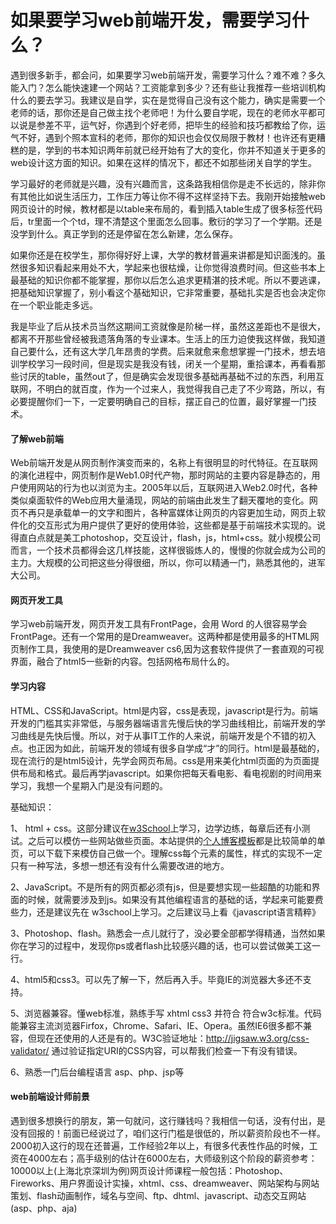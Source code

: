 # 如果要学习web前端开发，需要学习什么？
遇到很多新手，都会问，如果要学习web前端开发，需要学习什么？难不难？多久能入门？怎么能快速建一个网站？工资能拿到多少？还有些让我推荐一些培训机构什么的要去学习。我建议是自学，实在是觉得自己没有这个能力，确实是需要一个老师的话，那你还是自己做主找个老师吧！为什么要自学呢，现在的老师水平都可以说是参差不平，运气好，你遇到个好老师，把毕生的经验和技巧都教给了你，运气不好，遇到个照本宣科的老师，那你的知识也会仅仅局限于教材！也许还有更糟糕的是，学到的书本知识两年前就已经开始有了大的变化，你并不知道关于更多的web设计这方面的知识。如果在这样的情况下，都还不如那些闭关自学的学生。

学习最好的老师就是兴趣，没有兴趣而言，这条路我相信你是走不长远的，除非你有其他比如说生活压力，工作压力等让你不得不这样坚持下去。我刚开始接触web网页设计的时候，教材都是以table来布局的，看到插入table生成了很多标签代码后，tr里面一个个td，理不清楚这个里面怎么回事。敷衍的学习了一个学期。还是没学到什么。真正学到的还是停留在怎么新建，怎么保存。

如果你还是在校学生，那你得好好上课，大学的教材普遍来讲都是知识面浅的。虽然很多知识看起来用处不大，学起来也很枯燥，让你觉得浪费时间。但这些书本上最基础的知识你都不能掌握，那你以后怎么追求更精湛的技术呢。所以不要逃课，把基础知识掌握了，别小看这个基础知识，它非常重要，基础扎实是否也会决定你在一个职业能走多远。

我是毕业了后从技术员当然这期间工资就像是阶梯一样，虽然这差距也不是很大，都离不开那些曾经被我遗落角落的专业课本。生活上的压力迫使我这样做，我知道自己要什么，还有这大学几年昂贵的学费。后来就愈来愈想掌握一门技术，想去培训学校学习一段时间，但是现实是我没有钱，闭关一个星期，重拾课本，再看看那些讨厌的table，虽然out了，但是确实会发现很多基础再基础不过的东西，利用互联网，不明白的就百度，作为一个过来人，我觉得我自己走了不少弯路，所以，有必要提醒你们一下，一定要明确自己的目标，摆正自己的位置，最好掌握一门技术。

#### 了解web前端
Web前端开发是从网页制作演变而来的，名称上有很明显的时代特征。在互联网的演化进程中，网页制作是Web1.0时代产物，那时网站的主要内容是静态的，用户使用网站的行为也以浏览为主。2005年以后，互联网进入Web2.0时代，各种类似桌面软件的Web应用大量涌现，网站的前端由此发生了翻天覆地的变化。网页不再只是承载单一的文字和图片，各种富媒体让网页的内容更加生动，网页上软件化的交互形式为用户提供了更好的使用体验，这些都是基于前端技术实现的。说得直白点就是美工photoshop，交互设计，flash，js，html+css。就小规模公司而言，一个技术员都得会这几样技能，这样很锻炼人的，慢慢的你就会成为公司的主力。大规模的公司把这些分得很细，所以，你可以精通一门，熟悉其他的，进军大公司。

#### 网页开发工具
学习web前端开发，网页开发工具有FrontPage，会用 Word 的人很容易学会FrontPage。还有一个常用的是Dreamweaver。这两种都是使用最多的HTML网页制作工具，我使用的是Dreamweaver cs6,因为这套软件提供了一套直观的可视界面，融合了html5一些新的内容。包括网格布局什么的。

#### 学习内容
HTML、CSS和JavaScript。html是内容，css是表现，javascript是行为。前端开发的门槛其实非常低，与服务器端语言先慢后快的学习曲线相比，前端开发的学习曲线是先快后慢。所以，对于从事IT工作的人来说，前端开发是个不错的初入点。也正因为如此，前端开发的领域有很多自学成“才”的同行。html是最基础的，现在流行的是html5设计，先学会网页布局。css是用来美化html页面的为页面提供布局和格式。最后再学javascript。如果你把每天看电影、看电视剧的时间用来学习，我想一个星期入门是没有问题的。

基础知识：

1、 html + css。这部分建议在[w3School](www.w3school.com.cn)上学习，边学边练，每章后还有小测试。之后可以模仿一些网站做些页面。本站提供的[个人博客模板](www.yangqq.com/download/)都是比较简单的单页，可以下载下来模仿自己做一个。理解css每个元素的属性，样式的实现不一定只有一种写法，多想一想还有没有什么需要改进的地方。

2、JavaScript。不是所有的网页都必须有js，但是要想实现一些超酷的功能和界面的时候，就需要涉及到js。如果没有其他编程语言的基础的话，学起来可能要费些力，还是建议先在 w3school上学习。之后建议马上看《javascript语言精粹》

3、Photoshop、flash。熟悉会一点儿就行了，没必要全部都学得精通，当然如果你在学习的过程中，发现你ps或者flash比较感兴趣的话，也可以尝试做美工这一行。

4、html5和css3。可以先了解一下，然后再入手。毕竟IE的浏览器大多还不支持。

5、浏览器兼容。懂web标准，熟练手写 xhtml css3 并符合 符合w3c标准。代码能兼容主流浏览器Firfox，Chrome、Safari、IE、Opera。虽然IE6很多都不兼容，但现在还使用的人还是有的。W3C验证地址：http://jigsaw.w3.org/css-validator/ 通过验证指定URI的CSS内容，可以帮我们检查一下有没有错误。

6、熟悉一门后台编程语言 asp、php、jsp等

#### web前端设计师前景
遇到很多想换行的朋友，第一句就问，这行赚钱吗？我相信一句话，没有付出，是没有回报的！前面已经说过了，咱们这行门槛是很低的，所以薪资阶段也不一样。2000初入这行的现在还普遍，工作经验2年以上，有很多代表性作品的时候，工资在4000左右；高手级别的估计在6000左右，大师级别这个阶段的薪资参考：10000以上(上海北京深圳为例)网页设计师课程一般包括：Photoshop、Fireworks、用户界面设计实操，xhtml、css、dreamweaver、网站架构与网站策划、flash动画制作，域名与空间、ftp、dhtml、javascript、动态交互网站(asp、php、aja)
